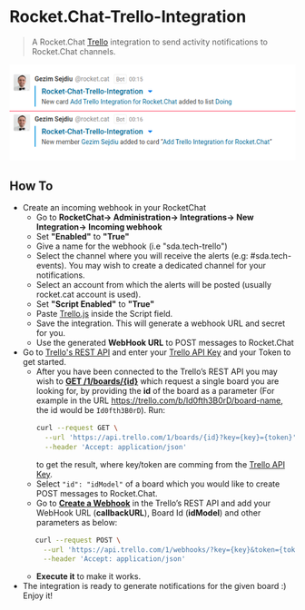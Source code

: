 # Rocket.Chat-Trello-Integration
>A Rocket.Chat [Trello](https://trello.com/) integration to send activity notifications to Rocket.Chat channels.

![image](Rocket.Chat-Trello-Integration.png)

## How To
-  Create an incoming webhook in your RocketChat
   -  Go to **RocketChat-> Administration-> Integrations-> New Integration-> Incoming webhook**
   - Set **"Enabled"** to **"True"**
   - Give a name for the webhook (i.e "sda.tech-trello")
   - Select the channel where you will receive the alerts (e.g: #sda.tech-events). You may wish to create a dedicated channel for your notifications.
   - Select an account from which the alerts will be posted (usually rocket.cat account is used).
   - Set **"Script Enabled"** to **"True"**
   - Paste [Trello.js](https://github.com/GezimSejdiu/Rocket.Chat-Trello-Integration/blob/master/Trello.js) inside the Script field.
   - Save the integration. This will generate a webhook URL and secret for you.
   - Use the generated **WebHook URL** to POST messages to Rocket.Chat
- Go to [Trello's REST API](https://developer.atlassian.com/cloud/trello/rest/) and enter your [Trello API Key](https://trello.com/app-key) and your Token to get started.
   - After you have been connected to the Trello’s REST API you may wish to **[GET /1/boards/{id}](https://developer.atlassian.com/cloud/trello/rest/api-group-boards/#api-boards-id-get)** which request a single board you are looking for, by providing the **id** of the board as a parameter (For example in the URL https://trello.com/b/Id0fth3B0rD/board-name, the id would be `Id0fth3B0rD`). 
   Run: 
      ```sh
      curl --request GET \
        --url 'https://api.trello.com/1/boards/{id}?key={key}={token}' \
        --header 'Accept: application/json'
      ```
      to get the result, where key/token are comming from the [Trello API Key](https://trello.com/app-key).
   - Select `"id": "idModel"` of a board which you would like to create POST messages to Rocket.Chat.
   - Go to **[Create a Webhook](https://developer.atlassian.com/cloud/trello/rest/api-group-webhooks/#api-webhooks-post)** in the Trello’s REST API and add your WebHook URL (**callbackURL**), Board Id (**idModel**) and other parameters as below:
   ```sh
      curl --request POST \
        --url 'https://api.trello.com/1/webhooks/?key={key}&token={token}&callbackURL={callbackURL}&idModel={id}' \
        --header 'Accept: application/json'

   ```
   - **Execute it** to make it works.
- The integration is ready to generate notifications for the given board :) Enjoy it!
